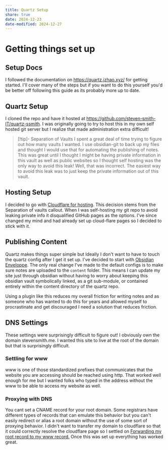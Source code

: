 ```yaml
---
title: Quartz Setup
share: true
date: 2024-12-23
date-modified: 2024-12-27
---
```


# Getting things set up

## Setup Docs
I followed the documentation on https://quartz.jzhao.xyz/ for getting started. I'll cover many of the steps but if you want to do this yourself you'd be better off following this guide as its probably more up to date.

## Quartz Setup
I cloned the repo and have it hosted at https://github.com/steven-smith-IT/quartz-ssmith. I was originally going to try to host this in my own self hosted git server but I realize that made administration extra difficult!
>[!tip]- Separation of Vaults
>I spent a great deal of time trying to figure out how many vaults I wanted. I use obsidian-git to back up my files and thought I would use that for automating the publishing of notes. This was great until I thought I might be having private information in this vault as well as public websites so I thought self hosting was the only way to avoid this leak!
>Well, that was incorrect. The easiest way to avoid this leak was to just keep the private information out of this vault.

## Hosting Setup
I decided to go with [Cloudflare for hosting](https://quartz.jzhao.xyz/hosting#cloudflare-page). This decision stems from the Separation of vaults callout. When I was self-hosting my git repo to avoid leaking private info it disqualified GitHub pages as the options. I've since changed my mind and had already set up cloud-flare pages so I decided to stick with it.

## Publishing Content
Quartz makes things super simple but Ideally I don't want to have to touch the quartz config after I get it set up. I've decided to start with [Obsidian Enveloppe](https://github.com/Enveloppe/obsidian-enveloppe). The only real change I've made to the default configs is to make sure notes are uploaded to the `content` folder. This means I can update my site just through obsidian without having to worry about keeping this obsidian vault symbolically linked, as a git sub-module, or contained entirely within the content directory of the quartz repo.

Using a plugin like this reduces my overall friction for writing notes and as someone who has wanted to do this for years and allowed myself to procrastinate and get discouraged I need a solution that reduces friction.

## DNS Settings
These settings were surprisingly difficult to figure out! I obviously own the domain stevensmith.me. I wanted this site to live at the root of the domain but that is surprisingly difficult. 
### Settling for www
www is one of those standardized prefixes that communicates that the website you are accessing should be reached using http. That worked well enough for me but I wanted folks who typed in the address without the www to be able to access my website as well.
### Proxying with DNS
You cant set a CNAME record for your root domain. Some registrars have different types of records that can emulate this behavior but you can't easily redirect or alias a root domain without the use of some sort of proxying behavior. I didn't want to transfer my domain to cloudflare so that it could correctly resolve the cloudflare page so I settled on [Forwarding my root record to my www record.](https://kb.porkbun.com/article/39-how-to-set-up-url-forwarding) Once this was set up everything has worked great. 

